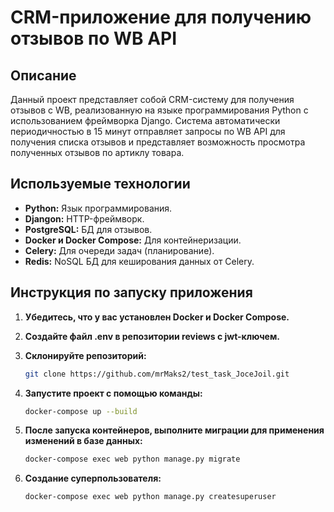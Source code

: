 # CRM-приложение для получению отзывов по WB API

## Описание

Данный проект представляет собой CRM-систему для получения отзывов с WB, реализованную на языке программирования Python с использованием фреймворка Django. Система автоматически периодичностью в 15 минут отправляет запросы по WB API для получения списка отзывов и представляет возможность просмотра полученных отзывов по артиклу товара.


## Используемые технологии

*   **Python:** Язык программирования.
*   **Djangon:** HTTP-фреймворк.
*   **PostgreSQL:** БД для отзывов.
*   **Docker и Docker Compose:** Для контейнеризации.
*   **Celery:** Для очереди задач (планирование).
*   **Redis:** NoSQL БД для кеширования данных от Celery.

## Инструкция по запуску приложения

1.  **Убедитесь, что у вас установлен Docker и Docker Compose.**

2.  **Создайте файл .env в репозитории reviews с jwt-ключем.**

3.  **Склонируйте репозиторий:**

    ```bash
    git clone https://github.com/mrMaks2/test_task_JoceJoil.git
    ```

4.  **Запустите проект с помощью команды:**

    ```bash
    docker-compose up --build
    ```

5.  **После запуска контейнеров, выполните миграции для применения изменений в базе данных:**

    ```bash
    docker-compose exec web python manage.py migrate
    ```

6.  **Создание суперпользователя:**

    ```bash
    docker-compose exec web python manage.py createsuperuser
    ```